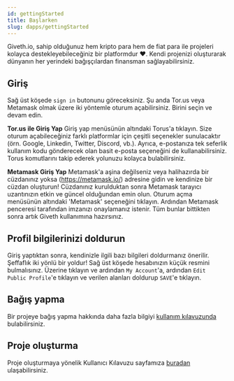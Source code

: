 ```yaml
---
id: gettingStarted
title: Başlarken
slug: dapps/gettingStarted
---
```


Giveth.io, sahip olduğunuz hem kripto para hem de fiat para ile projeleri kolayca destekleyebileceğiniz bir platformdur ❤️. Kendi projenizi oluşturarak  dünyanın her yerindeki bağışçılardan finansman sağlayabilirsiniz.

## Giriş
Sağ üst köşede `sign in` butonunu göreceksiniz. Şu anda Tor.us veya Metamask olmak üzere iki yöntemle oturum açabilirsiniz. Birini seçin ve devam edin.

**Tor.us ile Giriş Yap**
Giriş yap menüsünün altındaki Torus'a tıklayın. Size oturum açabileceğiniz farklı platformlar için çeşitli seçenekler sunulacaktır (örn. Google, Linkedin, Twitter, Discord, vb.). Ayrıca, e-postanıza tek seferlik kullanım kodu gönderecek olan basit e-posta seçeneğini de kullanabilirsiniz. Torus komutlarını takip ederek yolunuzu kolayca bulabilirsiniz.

**Metamask Giriş Yap**
Metamask'a aşina değilseniz veya halihazırda bir cüzdanınız yoksa (https://metamask.io/) adresine gidin ve kendinize bir cüzdan oluşturun! Cüzdanınız kurulduktan sonra Metamask tarayıcı uzantınızın etkin ve güncel olduğundan emin olun. Oturum açma menüsünün altındaki 'Metamask' seçeneğini tıklayın. Ardından Metamask penceresi tarafından imzanızı onaylamanız istenir. Tüm bunlar bittikten sonra artık Giveth kullanımına hazırsınız.

## Profil bilgilerinizi doldurun
Giriş yaptıktan sonra, kendinizle ilgili bazı bilgileri doldurmanız önerilir. Şeffaflık iki yönlü bir yoldur! Sağ üst köşede hesabınızın küçük resmini bulmalısınız. Üzerine tıklayın ve ardından `My Account`'a, ardından `Edit Public Profile`'e tıklayın ve verilen alanları doldurup `SAVE`'e tıklayın.

## Bağış yapma
Bir projeye bağış yapma hakkında daha fazla bilgiyi [kullanım kılavuzunda](/tr/dapps/projectdonating) bulabilirsiniz.

## Proje oluşturma
Proje oluşturmaya yönelik Kullanıcı Kılavuzu sayfamıza [buradan](/tr/dapps/createproject) ulaşabilirsiniz.